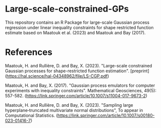 # Large-scale-constrained-GPs
This repository contains an R Package for large-scale Gaussian process regression under linear inequality constraints for shape restricted function estimate based on Maatouk et al. (2023) and Maatouk and Bay (2017).
# References
Maatouk, H. and Rullière, D. and Bay, X. (2023). "Large-scale constrained Gaussian processes for shape-restricted function estimation". [preprint] (https://hal.science/hal-04348962/file/LS-CGP.pdf)

Maatouk, H. and Bay, X. (2017). "Gaussian process emulators for computer experiments with inequality constraints". Mathematical Geosciences, 49(5): 557-582. (https://link.springer.com/article/10.1007/s11004-017-9673-2)

Maatouk, H. and Rullière, D. and Bay, X. (2023). "Sampling large hyperplane‐truncated multivariate normal distributions", To appear in Computational Statistics. (https://link.springer.com/article/10.1007/s00180-023-01416-7)
